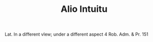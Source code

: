 ---
title: Alio Intuitu
letter: A
permalink: "/definitions/alio-intuitu.html"
body: Lat. In a different vlew; under a different aspect 4 Rob. Adm. & Pr. 151
published_at: '2018-07-07'
layout: post
---